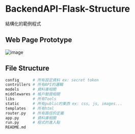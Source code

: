 # BackendAPI-Flask-Structure
結構化的範例程式

## Web Page Prototype

![image](https://drive.google.com/uc?export=view&id=1pOuoeT-0PRrheSaLYqMfSdZSxCQosqEy)

## File Structure
```bash
config      # 所有設定資料 ex: secret token
controllers # 所有API的邏輯
models      # 資料庫相關
middlewares # 帳戶驗證相關
libs        # 所有Tools
static      # 所有public的東西 ex: css, js, images...
templates   # 所有html
router.py   # 所有路徑的定義
app.py      # 資料庫相關
run.py      # 程式的進入點
README.md
```
